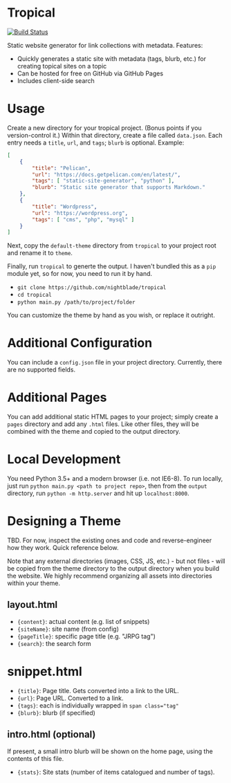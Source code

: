 # Tropical

[![Build Status](https://travis-ci.com/nightblade9/tropical.svg?branch=main)](https://travis-ci.com/nightblade9/tropical)

Static website generator for link collections with metadata. Features:

- Quickly generates a static site with metadata (tags, blurb, etc.) for creating topical sites on a topic
- Can be hosted for free on GitHub via GitHub Pages
- Includes client-side search

# Usage

Create a new directory for your tropical project. (Bonus points if you version-control it.) Within that directory, create a file called `data.json`. Each entry needs a `title`, `url`, and `tags`; `blurb` is optional. Example:

```json
[
    {
        "title": "Pelican",
        "url": "https://docs.getpelican.com/en/latest/",
        "tags": [ "static-site-generator", "python" ],
        "blurb": "Static site generator that supports Markdown."
    },
    {
        "title": "Wordpress",
        "url": "https://wordpress.org",
        "tags": [ "cms", "php", "mysql" ]
    }
]
```

Next, copy the `default-theme` directory from `tropical` to your project root and rename it to `theme`.

Finally, run `tropical` to generte the output.  I haven't bundled this as a `pip` module yet, so for now, you need to run it by hand.

- `git clone https://github.com/nightblade/tropical`
- `cd tropical`
- `python main.py /path/to/project/folder`

You can customize the theme by hand as you wish, or replace it outright.

# Additional Configuration

You can include a `config.json` file in your project directory. Currently, there are no supported fields.

# Additional Pages

You can add additional static HTML pages to your project; simply create a `pages` directory and add any `.html` files. Like other files, they will be combined with the theme and copied to the output directory.

# Local Development

You need Python 3.5+ and a modern browser (i.e. not IE6-8). To run locally, just run `python main.py <path to project repo>`, then from the `output` directory, run `python -m http.server` and hit up `localhost:8000`.

# Designing a Theme

TBD. For now, inspect the existing ones and code and reverse-engineer how they work. Quick reference below.

Note that any external directories (images, CSS, JS, etc.) - but not files - will be copied from the theme directory to the output directory when you build the website. We highly recommend organizing all assets into directories within your theme.

## layout.html

- `{content}`: actual content (e.g. list of snippets)
- `{siteName}`: site name (from config)
- `{pageTitle}`: specific page title (e.g. "JRPG tag")
- `{search}`: the search form

# snippet.html

- `{title}`: Page title. Gets converted into a link to the URL.
- `{url}`: Page URL. Converted to a link.
- `{tags}`: each is individually wrapped in `span class="tag"`
- `{blurb}`: blurb (if specified)

## intro.html (optional)

If present, a small intro blurb will be shown on the home page, using the contents of this file. 

- `{stats}`: Site stats (number of items catalogued and number of tags).